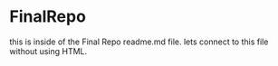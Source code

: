 # FinalRepo
this is inside of the Final Repo readme.md file.
lets connect to this file without using HTML.
